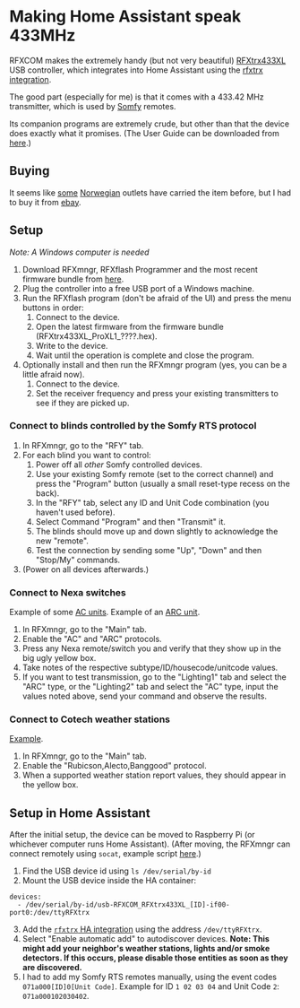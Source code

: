 # Making Home Assistant speak 433MHz

RFXCOM makes the extremely handy (but not very beautiful) [RFXtrx433XL](http://www.rfxcom.com/RFXtrx433XL) USB controller, which integrates into
Home Assistant using the [rfxtrx integration](https://www.home-assistant.io/integrations/rfxtrx/).

The good part (especially for me) is that it comes with a 433.42 MHz transmitter, which is used by [Somfy](https://www.somfy.no/produkter/smart-home-og-kontroller/kontroller-og-sensorer/alle-kontroller) remotes.

Its companion programs are extremely crude, but other than that the device does exactly what it promises. (The User Guide can be downloaded from [here](http://www.rfxcom.com/downloads.htm).)

## Buying
It seems like [some](https://www.kjell.com/no/produkter/smarte-hjem/kontroller/rfxtrx433xl-usb-kontroller-p88434) [Norwegian](https://www.tronika.no/en/smarthome/x10-rfxcom-products/x-10-interfaces/transceiver-rfxtrx433xl.html)
outlets have carried the item before, but I had to buy it from [ebay](https://www.ebay.com/itm/124732176746).

## Setup
*Note: A Windows computer is needed*
1. Download RFXmngr, RFXflash Programmer and the most recent firmware bundle from [here](http://www.rfxcom.com/downloads.htm).
2. Plug the controller into a free USB port of a Windows machine.
3. Run the RFXflash program (don't be afraid of the UI) and press the menu buttons in order:
    1. Connect to the device.
    2. Open the latest firmware from the firmware bundle (RFXtrx433XL_ProXL1_????.hex).
    3. Write to the device.
    4. Wait until the operation is complete and close the program.
4. Optionally install and then run the RFXmngr program (yes, you can be a little afraid now).
    1. Connect to the device.
    2. Set the receiver frequency and press your existing transmitters to see if they are picked up.
   
### Connect to blinds controlled by the Somfy RTS protocol
1. In RFXmngr, go to the "RFY" tab.
2. For each blind you want to control:
     1. Power off all *other* Somfy controlled devices.
     2. Use your existing Somfy remote (set to the correct channel) and press the "Program" button (usually a small reset-type recess on the back).
     3. In the "RFY" tab, select any ID and Unit Code combination (you haven't used before).
     4. Select Command "Program" and then "Transmit" it.
     5. The blinds should move up and down slightly to acknowledge the new "remote".
     6. Test the connection by sending some "Up", "Down" and then "Stop/My" commands.
3. (Power on all devices afterwards.)
 
### Connect to Nexa switches
Example of some [AC units](https://www.clasohlson.com/no/Nexa-MYC-3-fjernstr%C3%B8mbryter-3-pk/p/Pr366902000).
Example of an [ARC unit](https://www.clasohlson.com/no/Nexa-MWST-1812-tr&aring;dl&oslash;s-bryter/p/36-9049).
1. In RFXmngr, go to the "Main" tab.
2. Enable the "AC" and "ARC" protocols.
3. Press any Nexa remote/switch you and verify that they show up in the big ugly yellow box.
4. Take notes of the respective subtype/ID/housecode/unitcode values.
5. If you want to test transmission, go to the "Lighting1" tab and select the "ARC" type, or the "Lighting2" tab and select the "AC" type,
input the values noted above, send your command and observe the results.

### Connect to Cotech weather stations
[Example](https://www.clasohlson.com/no/V&aelig;rstasjon-med-fargeskjerm/p/36-6832).
1. In RFXmngr, go to the "Main" tab.
2. Enable the "Rubicson,Alecto,Banggood" protocol.
3. When a supported weather station report values, they should appear in the yellow box.

## Setup in Home Assistant
After the initial setup, the device can be moved to Raspberry Pi (or whichever computer runs Home Assistant).
(After moving, the RFXmngr can connect remotely using `socat`, example script [here](../raspberry/rfx_remote.sh).)

1. Find the USB device id using `ls /dev/serial/by-id`
2. Mount the USB device inside the HA container:
```
devices:
  - /dev/serial/by-id/usb-RFXCOM_RFXtrx433XL_[ID]-if00-port0:/dev/ttyRFXtrx
```
3. Add the [`rfxtrx` HA integration](https://www.home-assistant.io/integrations/rfxtrx/) using the address `/dev/ttyRFXtrx`.
4. Select "Enable automatic add" to autodiscover devices. **Note: This might add your neighbor's weather stations, lights and/or smoke detectors. If this occurs, please disable those entities as soon as they are discovered.**
5. I had to add my Somfy RTS remotes manually, using the event codes `071a000[ID]0[Unit Code]`. Example for ID `1 02 03 04` and Unit Code `2`: `071a000102030402`.

